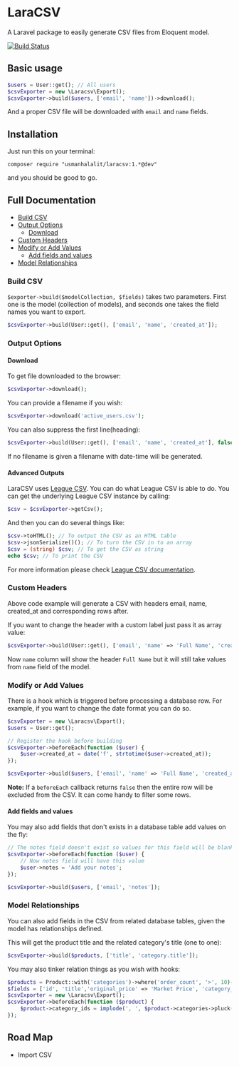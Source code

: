 # LaraCSV

A Laravel package to easily generate CSV files from Eloquent model.

[![Build Status](https://travis-ci.org/usmanhalalit/laracsv.svg?branch=master)](https://travis-ci.org/usmanhalalit/laracsv)

## Basic usage

```php
$users = User::get(); // All users
$csvExporter = new \Laracsv\Export();
$csvExporter->build($users, ['email', 'name'])->download();
```

And a proper CSV file will be downloaded with `email` and `name` fields.

## Installation

Just run this on your terminal:

```
composer require "usmanhalalit/laracsv:1.*@dev"
```
and you should be good to go.

## Full Documentation

 - [Build CSV](#build-csv)
 - [Output Options](#output-options)
    - [Download](#download) 
 - [Custom Headers](#custom-headers)
 - [Modify or Add Values](#modify-or-add-values)
    - [Add fields and values](#add-fields-and-values)
 - [Model Relationships](#model-relationships)


### Build CSV

`$exporter->build($modelCollection, $fields)` takes two parameters. 
First one is the model (collection of models), and seconds one takes the field names
 you want to export.

```php
$csvExporter->build(User::get(), ['email', 'name', 'created_at']);
```

### Output Options
#### Download

To get file downloaded to the browser:
```php
$csvExporter->download();
```

You can provide a filename if you wish:
```php
$csvExporter->download('active_users.csv');
```

You can also suppress the first line(heading):
```php
$csvExporter->build(User::get(), ['email', 'name', 'created_at'], false);
```
If no filename is given a filename with date-time will be generated.

#### Advanced Outputs

LaraCSV uses [League CSV](http://csv.thephpleague.com/). You can do what League CSV 
is able to do. You can get the underlying League CSV instance by calling:

```php
$csv = $csvExporter->getCsv();
```

And then you can do several things like:
```php
$csv->toHTML(); // To output the CSV as an HTML table 
$csv->jsonSerialize()(); // To turn the CSV in to an array 
$csv = (string) $csv; // To get the CSV as string
echo $csv; // To print the CSV
```

For more information please check [League CSV documentation](http://csv.thephpleague.com/).


### Custom Headers

Above code example will generate a CSV with headers email, name, created_at and corresponding rows after.

If you want to change the header with a custom label just pass it as array value:
```php
$csvExporter->build(User::get(), ['email', 'name' => 'Full Name', 'created_at' => 'Joined']);
```

Now `name` column will show the header `Full Name` but it will still take 
values from `name` field of the model. 

### Modify or Add Values

There is a hook which is triggered before processing a database row.
  For example, if you want to change the date format you can do so.
```php
$csvExporter = new \Laracsv\Export();
$users = User::get();

// Register the hook before building
$csvExporter->beforeEach(function ($user) {
    $user->created_at = date('f', strtotime($user->created_at)); 
});

$csvExporter->build($users, ['email', 'name' => 'Full Name', 'created_at' => 'Joined']);
```

**Note:** If a `beforeEach` callback returns `false` then the entire row will be 
excluded from the CSV. It can come handy to filter some rows.

#### Add fields and values

You may also add fields that don't exists in a database table add values on the fly:

```php
// The notes field doesn't exist so values for this field will be blank by default 
$csvExporter->beforeEach(function ($user) {
    // Now notes field will have this value
    $user->notes = 'Add your notes'; 
});

$csvExporter->build($users, ['email', 'notes']);
```

### Model Relationships

You can also add fields in the CSV from related database tables, given the model
 has relationships defined.
 
This will get the product title and the related category's title (one to one):
```php
$csvExporter->build($products, ['title', 'category.title']);
```

You may also tinker relation things as you wish with hooks:

```php
$products = Product::with('categories')->where('order_count', '>', 10)->orderBy('order_count', 'desc')->get();
$fields = ['id', 'title','original_price' => 'Market Price', 'category_ids',];
$csvExporter = new \Laracsv\Export();
$csvExporter->beforeEach(function ($product) {
    $product->category_ids = implode(', ', $product->categories->pluck('id')->toArray());
});
```

## Road Map

 - Import CSV
 
